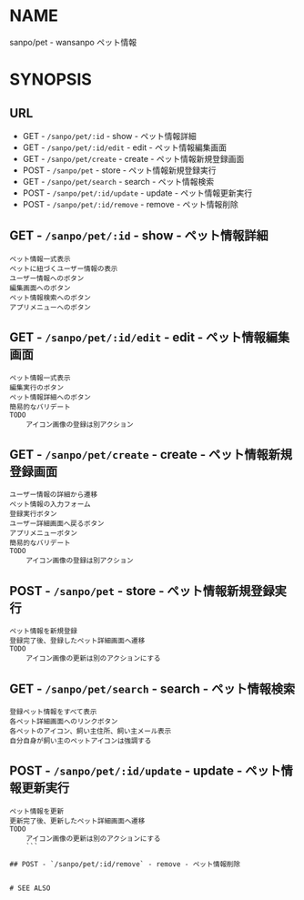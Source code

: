 # NAME

sanpo/pet - wansanpo ペット情報

# SYNOPSIS

## URL

- GET - `/sanpo/pet/:id` - show - ペット情報詳細
- GET - `/sanpo/pet/:id/edit` - edit - ペット情報編集画面
- GET - `/sanpo/pet/create` - create - ペット情報新規登録画面
- POST - `/sanpo/pet` - store - ペット情報新規登録実行
- GET - `/sanpo/pet/search` - search - ペット情報検索
- POST - `/sanpo/pet/:id/update` - update - ペット情報更新実行
- POST - `/sanpo/pet/:id/remove` - remove - ペット情報削除

## GET - `/sanpo/pet/:id` - show - ペット情報詳細

```
ペット情報一式表示
ペットに紐づくユーザー情報の表示
ユーザー情報へのボタン
編集画面へのボタン
ペット情報検索へのボタン
アプリメニューへのボタン
```

## GET - `/sanpo/pet/:id/edit` - edit - ペット情報編集画面

```
ペット情報一式表示
編集実行のボタン
ペット情報詳細へのボタン
簡易的なバリデート
TODO
    アイコン画像の登録は別アクション
```

## GET - `/sanpo/pet/create` - create - ペット情報新規登録画面

```
ユーザー情報の詳細から遷移
ペット情報の入力フォーム
登録実行ボタン
ユーザー詳細画面へ戻るボタン
アプリメニューボタン
簡易的なバリデート
TODO
    アイコン画像の登録は別アクション
```

## POST - `/sanpo/pet` - store - ペット情報新規登録実行

```
ペット情報を新規登録
登録完了後、登録したペット詳細画面へ遷移
TODO
    アイコン画像の更新は別のアクションにする
```

## GET - `/sanpo/pet/search` - search - ペット情報検索

```
登録ペット情報をすべて表示
各ペット詳細画面へのリンクボタン
各ペットのアイコン、飼い主住所、飼い主メール表示
自分自身が飼い主のペットアイコンは強調する
```

## POST - `/sanpo/pet/:id/update` - update - ペット情報更新実行

```
ペット情報を更新
更新完了後、更新したペット詳細画面へ遷移
TODO
    アイコン画像の更新は別のアクションにする
    ```

## POST - `/sanpo/pet/:id/remove` - remove - ペット情報削除

```
```

# SEE ALSO
